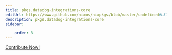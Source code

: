 ```yaml
---
title: pkgs.datadog-integrations-core
editUrl: https://www.github.com/nixos/nixpkgs/blob/master/undefined#L31274C31
description: pkgs.datadog-integrations-core
sidebar:

    order: 8
---
```


<a href="https://www.github.com/nixos/nixpkgs/blob/master/undefined#L31274C31">Contribute Now!</a>




